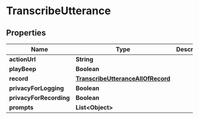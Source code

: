

# TranscribeUtterance


## Properties

Name | Type | Description | Notes
------------ | ------------- | ------------- | -------------
**actionUrl** | **String** |  | 
**playBeep** | **Boolean** |  |  [optional]
**record** | [**TranscribeUtteranceAllOfRecord**](TranscribeUtteranceAllOfRecord.md) |  |  [optional]
**privacyForLogging** | **Boolean** |  |  [optional]
**privacyForRecording** | **Boolean** |  |  [optional]
**prompts** | **List&lt;Object&gt;** |  |  [optional]



